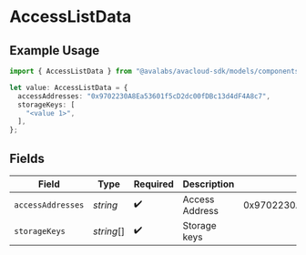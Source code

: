 # AccessListData

## Example Usage

```typescript
import { AccessListData } from "@avalabs/avacloud-sdk/models/components";

let value: AccessListData = {
  accessAddresses: "0x9702230A8Ea53601f5cD2dc00fDBc13d4dF4A8c7",
  storageKeys: [
    "<value 1>",
  ],
};
```

## Fields

| Field                                      | Type                                       | Required                                   | Description                                | Example                                    |
| ------------------------------------------ | ------------------------------------------ | ------------------------------------------ | ------------------------------------------ | ------------------------------------------ |
| `accessAddresses`                          | *string*                                   | :heavy_check_mark:                         | Access Address                             | 0x9702230A8Ea53601f5cD2dc00fDBc13d4dF4A8c7 |
| `storageKeys`                              | *string*[]                                 | :heavy_check_mark:                         | Storage keys                               |                                            |
